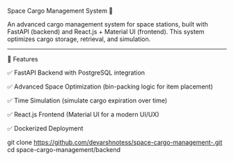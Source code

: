 Space Cargo Management System 🚀

An advanced cargo management system for space stations, built with FastAPI (backend) and React.js + Material UI (frontend). This system optimizes cargo storage, retrieval, and simulation.


---

📌 Features

✅ FastAPI Backend with PostgreSQL integration

✅ Advanced Space Optimization (bin-packing logic for item placement)

✅ Time Simulation (simulate cargo expiration over time)

✅ React.js Frontend (Material UI for a modern UI/UX)

✅ Dockerized Deployment

git clone https://github.com/devarshnotess/space-cargo-management-.git
cd space-cargo-management/backend
